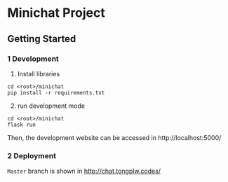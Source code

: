 # Minichat Project

## Getting Started

### 1 Development

1. Install libraries
``` Shell
cd <root>/minichat
pip install -r requirements.txt
```

2. run development mode
``` Shell
cd <root>/minichat
flask run 
```
Then, the development website can be accessed in http://localhost:5000/

### 2 Deployment
`Master` branch is shown in http://chat.tongplw.codes/
